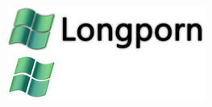 <p align="center">
  <img src="github/logo-light.png#gh-light-mode-only" alt="Longporn">
  <img src="github/logo-dark.png#gh-dark-mode-only" alt="Longporn">
</p>
